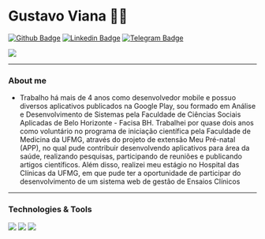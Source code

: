 # Gustavo Viana :man_technologist:

[![Github Badge](https://img.shields.io/badge/-Github-000?style=flat-square&logo=Github&logoColor=white&link=https://github.com/gusttavovianna
)](https://github.com/gusttavovianna) 
[![Linkedin Badge](https://img.shields.io/badge/-LinkedIn-blue?style=flat-square&logo=Linkedin&logoColor=white&link=https://www.linkedin.com/in/gsvianna/)](https://www.linkedin.com/in/gsvianna/) 
[![Telegram Badge](https://img.shields.io/badge/-Telegram-white?style=flat-square&logo=Telegram&logoColor=white&link=https://t.me/gusttavovianna)](https://t.me/gusttavovianna)

<a href="https://github.com/gusttavovianna/gusttavovianna">
  <img align="center" src="https://github-readme-stats.vercel.app/api?username=gusttavovianna&show_icons=true&line_height=27&count_private=true&title_color=ffffff&text_color=c9cacc&icon_color=9400D3&bg_color=1d1f21&hide=contribs,issues,prs"/>
</a>

---

### About me

- Trabalho há mais de 4 anos como desenvolvedor mobile e possuo diversos aplicativos publicados na Google Play, sou formado em Análise e Desenvolvimento de Sistemas pela Faculdade de Ciências Sociais Aplicadas de Belo Horizonte - Facisa BH. Trabalhei por quase dois anos como voluntário no programa de iniciação científica pela Faculdade de Medicina da UFMG, através do projeto de extensão Meu Pré-natal (APP), no qual pude contribuir desenvolvendo aplicativos para área da saúde, realizando pesquisas, participando de reuniões e publicando artigos científicos. Além disso, realizei meu estágio no Hospital das Clínicas da UFMG, em que pude ter a oportunidade de participar do desenvolvimento de um sistema web de gestão de Ensaios Clínicos


---
### Technologies & Tools

![](https://img.shields.io/badge/Code-Flutter-informational?style=flat&logo=flutter&logoColor=white&color=9400D3)
![](https://img.shields.io/badge/Code-Swift-informational?style=flat&logo=swift&logoColor=white&color=9400D3)
![](https://img.shields.io/badge/Code-Java-informational?style=flat&logo=java&logoColor=white&color=9400D3)
